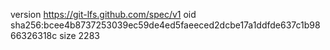 version https://git-lfs.github.com/spec/v1
oid sha256:bcee4b8737253039ec59de4ed5faeeced2dcbe17a1ddfde637c1b9866326318c
size 2283
